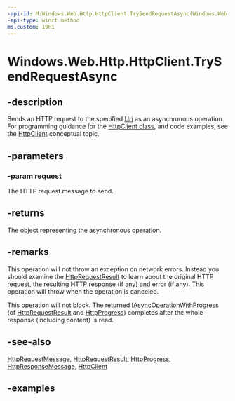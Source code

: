 ```yaml
---
-api-id: M:Windows.Web.Http.HttpClient.TrySendRequestAsync(Windows.Web.Http.HttpRequestMessage)
-api-type: winrt method
ms.custom: 19H1
---
```


<!-- Method syntax.
public IAsyncOperationWithProgress<HttpProgress> HttpClient.TrySendRequestAsync(HttpRequestMessage request)
-->

# Windows.Web.Http.HttpClient.TrySendRequestAsync

## -description
Sends an HTTP request to the specified [Uri](../windows.foundation/uri.md) as an asynchronous operation. For programming guidance for the [HttpClient class](/uwp/api/windows.web.http.httpclient), and code examples, see the [HttpClient](/windows/uwp/networking/httpclient) conceptual topic.

## -parameters
### -param request
The HTTP request message to send.

## -returns
The object representing the asynchronous operation.

## -remarks
This operation will not throw an exception on network errors. Instead you should examine the [HttpRequestResult](httprequestresult.md) to learn about the original HTTP request, the resulting HTTP response (if any) and error (if any). This operation will throw when the operation is canceled.

This operation will not block. The returned [IAsyncOperationWithProgress](../windows.foundation/iasyncoperationwithprogress_2.md) (of [HttpRequestResult](/uwp/api/windows.web.http.httprequestresult) and [HttpProgress](/uwp/api/windows.web.http.httpprogress)) completes after the whole response (including content) is read.

## -see-also
[HttpRequestMessage](httprequestmessage.md), [HttpRequestResult](httprequestresult.md), [HttpProgress](httpprogress.md), [HttpResponseMessage](httpresponsemessage.md), [HttpClient](/windows/uwp/networking/httpclient)

## -examples

